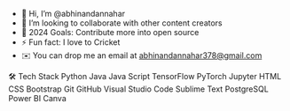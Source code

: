 - 👋 Hi, I’m @abhinandannahar
- 👯 I’m looking to collaborate with other content creators
- 🥅 2024 Goals: Contribute more into open source
- ⚡ Fun fact: I love to Cricket 
- ✉️ You can drop me an email at abhinandannahar378@gmail.com


🛠  Tech Stack
Python  Java  Java Script 
TensorFlow  PyTorch  Jupyter
HTML  CSS  Bootstrap
Git  GitHub  Visual Studio Code
Sublime Text PostgreSQL Power BI  Canva

<!---
abhinandannahar/abhinandannahar is a ✨ special ✨ repository because its `README.md` (this file) appears on your GitHub profile.
You can click the Preview link to take a look at your changes.
--->
